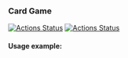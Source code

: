 ### Card Game
[![Actions Status](https://github.com/warpedrhubarb/card-game/workflows/CI%20tests/badge.svg)](https://github.com/warpedrhubarb/card-game/actions) [![Actions Status](https://github.com/warpedrhubarb/card-game/workflows/Linter/badge.svg)](https://github.com/warpedrhubarb/card-game/actions) 

#### Usage example:
